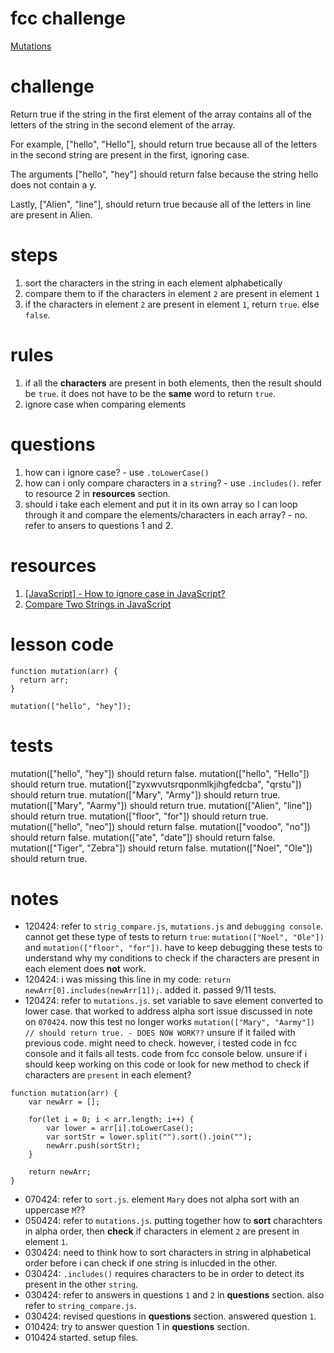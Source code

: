 # fcc challenge
[Mutations](https://www.freecodecamp.org/learn/javascript-algorithms-and-data-structures/basic-algorithm-scripting/mutations)

# challenge
Return true if the string in the first element of the array contains all of the letters of the string in the second element of the array.

For example, ["hello", "Hello"], should return true because all of the letters in the second string are present in the first, ignoring case.

The arguments ["hello", "hey"] should return false because the string hello does not contain a y.

Lastly, ["Alien", "line"], should return true because all of the letters in line are present in Alien.

# steps
1. sort the characters in the string in each element alphabetically
2. compare them to if the characters in element `2` are present in element `1`
3. if the characters in element `2` are present in element `1`, return `true`. else `false`.

# rules
1. if all the **characters** are present in both elements, then the result should be `true`. it does not have to be the **same** word to return `true`.
2. ignore case when comparing elements

# questions
1. how can i ignore case? - use `.toLowerCase()`
2. how can i only compare characters in a `string`? - use `.includes()`. refer to resource 2 in **resources** section.
3. should i take each element and put it in its own array so I can loop through it and compare the elements/characters in each array? - no. refer to ansers to questions 1 and 2.

# resources
1. [[JavaScript] - How to ignore case in JavaScript?](https://www.shecodes.io/athena/37854-how-to-ignore-case-in-javascript#:~:text=To%20ignore%20case%20in%20JavaScript%2C%20you%20can%20use%20one%20of,to%20perform%20case%2Dinsensitive%20comparisons.)
2. [Compare Two Strings in JavaScript](https://www.scaler.com/topics/compare-two-strings-in-javascript/)

# lesson code
```
function mutation(arr) {
  return arr;
}

mutation(["hello", "hey"]);
```

# tests
mutation(["hello", "hey"]) should return false.
mutation(["hello", "Hello"]) should return true.
mutation(["zyxwvutsrqponmlkjihgfedcba", "qrstu"]) should return true.
mutation(["Mary", "Army"]) should return true.
mutation(["Mary", "Aarmy"]) should return true.
mutation(["Alien", "line"]) should return true.
mutation(["floor", "for"]) should return true.
mutation(["hello", "neo"]) should return false.
mutation(["voodoo", "no"]) should return false.
mutation(["ate", "date"]) should return false.
mutation(["Tiger", "Zebra"]) should return false.
mutation(["Noel", "Ole"]) should return true.

# notes
- 120424: refer to `strig_compare.js`, `mutations.js` and `debugging console`. cannot get these type of tests to return `true`: `mutation(["Noel", "Ole"])` and `mutation(["floor", "for"])`. have to keep debugging these tests to understand why my conditions to check if the characters are present in each element does **not** work.
- 120424: i was missing this line in my code: `return newArr[0].includes(newArr[1]);`. added it. passed 9/11 tests.
- 120424: refer to `mutations.js`. set variable to save element converted to lower case. that worked to address alpha sort issue discussed in note on `070424`. now this test no longer works `mutation(["Mary", "Aarmy"]) // should return true. - DOES NOW WORK??` unsure if it failed with previous code. might need to check. however, i tested code in fcc console and it fails all tests. code from fcc console below. unsure if i should keep working on this code or look for new method to check if characters are `present` in each element?
```
function mutation(arr) {
    var newArr = [];

    for(let i = 0; i < arr.length; i++) {
        var lower = arr[i].toLowerCase(); 
        var sortStr = lower.split("").sort().join("");
        newArr.push(sortStr);
    }

    return newArr;
}
```
- 070424: refer to `sort.js`. element `Mary` does not alpha sort with an uppercase `M`??
- 050424: refer to `mutations.js`. putting together how to **sort** charachters in alpha order, then **check** if characters in element `2` are present in element `1`.
- 030424: need to think how to sort characters in string in alphabetical order before i can check if one string is inlucded in the other.
- 030424: `.includes()` requires characters to be in order to detect its present in the other `string`.
- 030424: refer to answers in questions `1` and `2` in **questions** section. also refer to `string_compare.js`.
- 030424: revised questions in **questions** section. answered question `1`.
- 010424: try to answer question 1 in **questions** section.
- 010424 started. setup files.